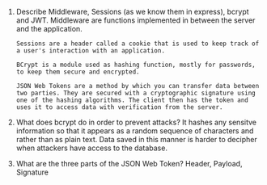 <!-- Answers to the Short Answer Essay Questions go here -->

1.  Describe Middleware, Sessions (as we know them in express), bcrypt and JWT.
        Middleware are functions implemented in between the server and the application. 

        Sessions are a header called a cookie that is used to keep track of a user's interaction with an application.

        BCrypt is a module used as hashing function, mostly for passwords, to keep them secure and encrypted.

        JSON Web Tokens are a method by which you can transfer data between two parties. They are secured with a cryptographic signature using one of the hashing algorithms. The client then has the token and uses it to access data with verification from the server.

2.  What does bcrypt do in order to prevent attacks?
        It hashes any sensitve information so that it appears as a random sequence of characters and rather than as plain text. Data saved in this manner is harder to decipher when attackers have access to the database.

3.  What are the three parts of the JSON Web Token?
        Header,
        Payload,
        Signature
